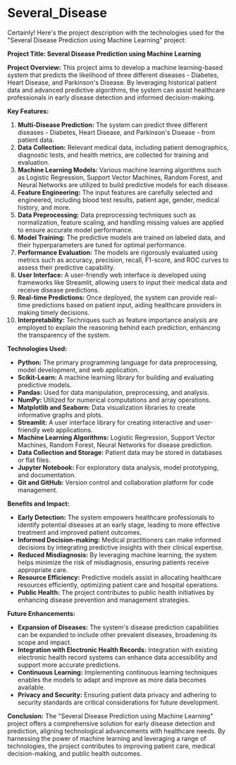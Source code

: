 # Several_Disease

Certainly! Here's the project description with the technologies used for the "Several Disease Prediction using Machine Learning" project:

**Project Title: Several Disease Prediction using Machine Learning**

**Project Overview:**
This project aims to develop a machine learning-based system that predicts the likelihood of three different diseases - Diabetes, Heart Disease, and Parkinson's Disease. By leveraging historical patient data and advanced predictive algorithms, the system can assist healthcare professionals in early disease detection and informed decision-making.

**Key Features:**
1. **Multi-Disease Prediction:** The system can predict three different diseases - Diabetes, Heart Disease, and Parkinson's Disease - from patient data.
2. **Data Collection:** Relevant medical data, including patient demographics, diagnostic tests, and health metrics, are collected for training and evaluation.
3. **Machine Learning Models:** Various machine learning algorithms such as Logistic Regression, Support Vector Machines, Random Forest, and Neural Networks are utilized to build predictive models for each disease.
4. **Feature Engineering:** The input features are carefully selected and engineered, including blood test results, patient age, gender, medical history, and more.
5. **Data Preprocessing:** Data preprocessing techniques such as normalization, feature scaling, and handling missing values are applied to ensure accurate model performance.
6. **Model Training:** The predictive models are trained on labeled data, and their hyperparameters are tuned for optimal performance.
7. **Performance Evaluation:** The models are rigorously evaluated using metrics such as accuracy, precision, recall, F1-score, and ROC curves to assess their predictive capability.
8. **User Interface:** A user-friendly web interface is developed using frameworks like Streamlit, allowing users to input their medical data and receive disease predictions.
9. **Real-time Predictions:** Once deployed, the system can provide real-time predictions based on patient input, aiding healthcare providers in making timely decisions.
10. **Interpretability:** Techniques such as feature importance analysis are employed to explain the reasoning behind each prediction, enhancing the transparency of the system.

**Technologies Used:**
- **Python:** The primary programming language for data preprocessing, model development, and web application.
- **Scikit-Learn:** A machine learning library for building and evaluating predictive models.
- **Pandas:** Used for data manipulation, preprocessing, and analysis.
- **NumPy:** Utilized for numerical computations and array operations.
- **Matplotlib and Seaborn:** Data visualization libraries to create informative graphs and plots.
- **Streamlit:** A user interface library for creating interactive and user-friendly web applications.
- **Machine Learning Algorithms:** Logistic Regression, Support Vector Machines, Random Forest, Neural Networks for disease prediction.
- **Data Collection and Storage:** Patient data may be stored in databases or flat files.
- **Jupyter Notebook:** For exploratory data analysis, model prototyping, and documentation.
- **Git and GitHub:** Version control and collaboration platform for code management.

**Benefits and Impact:**
- **Early Detection:** The system empowers healthcare professionals to identify potential diseases at an early stage, leading to more effective treatment and improved patient outcomes.
- **Informed Decision-making:** Medical practitioners can make informed decisions by integrating predictive insights with their clinical expertise.
- **Reduced Misdiagnosis:** By leveraging machine learning, the system helps minimize the risk of misdiagnosis, ensuring patients receive appropriate care.
- **Resource Efficiency:** Predictive models assist in allocating healthcare resources efficiently, optimizing patient care and hospital operations.
- **Public Health:** The project contributes to public health initiatives by enhancing disease prevention and management strategies.

**Future Enhancements:**
- **Expansion of Diseases:** The system's disease prediction capabilities can be expanded to include other prevalent diseases, broadening its scope and impact.
- **Integration with Electronic Health Records:** Integration with existing electronic health record systems can enhance data accessibility and support more accurate predictions.
- **Continuous Learning:** Implementing continuous learning techniques enables the models to adapt and improve as more data becomes available.
- **Privacy and Security:** Ensuring patient data privacy and adhering to security standards are critical considerations for future development.

**Conclusion:**
The "Several Disease Prediction using Machine Learning" project offers a comprehensive solution for early disease detection and prediction, aligning technological advancements with healthcare needs. By harnessing the power of machine learning and leveraging a range of technologies, the project contributes to improving patient care, medical decision-making, and public health outcomes.
